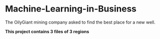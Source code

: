 # Machine-Learning-in-Business
The OilyGiant mining company asked to find the best place for a new well.

<b> This project contains 3 files of 3 regions </b>
